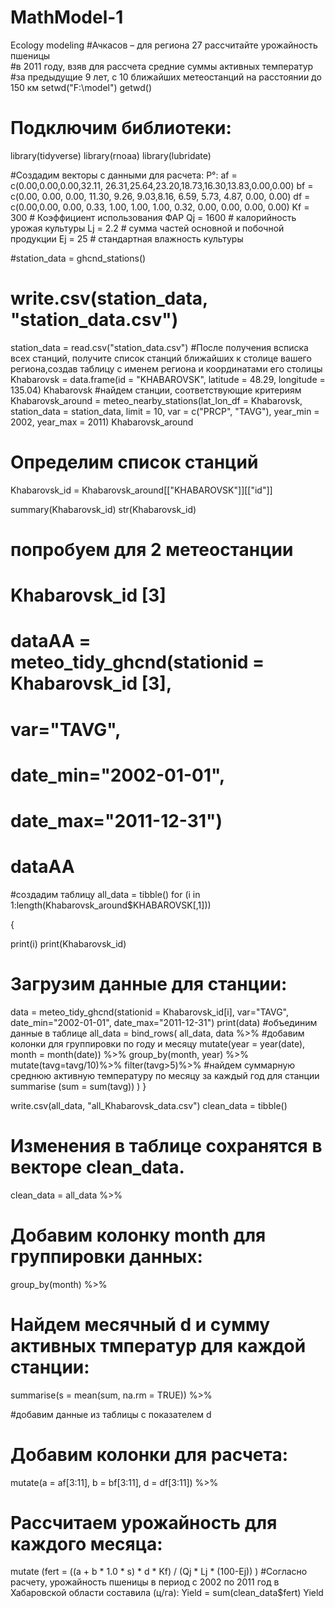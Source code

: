 # MathModel-1
Ecology modeling
#Ачкасов – для региона 27 рассчитайте урожайность пшеницы  
#в 2011 году, взяв для рассчета средние суммы активных температур 
#за предыдущие 9 лет, с 10 ближайших метеостанций на расстоянии до 150 км 
setwd("F:\\model")
getwd()
# Подключим библиотеки:
library(tidyverse)
library(rnoaa)
library(lubridate)

#Создадим векторы с данными для расчета: Р°:
af = c(0.00,0.00,0.00,32.11, 26.31,25.64,23.20,18.73,16.30,13.83,0.00,0.00)
bf = c(0.00, 0.00, 0.00, 11.30, 9.26, 9.03,8.16, 6.59, 5.73, 4.87, 0.00, 0.00)
df = c(0.00,0.00, 0.00, 0.33, 1.00, 1.00, 1.00, 0.32, 0.00, 0.00, 0.00, 0.00)
Kf = 300 # Коэффициент использования ФАР
Qj = 1600 # калорийность урожая культуры
Lj = 2.2 # сумма частей основной и побочной продукции
Ej = 25 # стандартная влажность культуры 

#station_data = ghcnd_stations() 
# write.csv(station_data, "station_data.csv") 
station_data = read.csv("station_data.csv")
#После получения всписка всех станций, получите список станций ближайших к столице вашего региона,создав таблицу с именем региона и координатами его столицы
Khabarovsk = data.frame(id = "KHABAROVSK", latitude = 48.29, longitude = 135.04)
Khabarovsk
#найдем станции, соответствующие критериям
Khabarovsk_around = meteo_nearby_stations(lat_lon_df = Khabarovsk, station_data = station_data,
                                             limit = 10, var = c("PRCP", "TAVG"),
                                             year_min = 2002, year_max = 2011)
Khabarovsk_around
# Определим список станций
Khabarovsk_id = Khabarovsk_around[["KHABAROVSK"]][["id"]]

summary(Khabarovsk_id)
str(Khabarovsk_id)

# попробуем для 2 метеостанции
# Khabarovsk_id [3]
# 
# dataAA = meteo_tidy_ghcnd(stationid = Khabarovsk_id [3],
# var="TAVG",
# date_min="2002-01-01",
# date_max="2011-12-31")
# dataAA

#создадим таблицу 
all_data = tibble()
for (i in 1:length(Khabarovsk_around$KHABAROVSK[,1]))
  
{
  
  print(i)
  print(Khabarovsk_id)
  # Загрузим данные для станции:
  
  data = meteo_tidy_ghcnd(stationid = Khabarovsk_id[i],
                          var="TAVG",
                          date_min="2002-01-01",
                          date_max="2011-12-31")
  print(data)
  #объединим данные в таблице
  all_data = bind_rows(
    all_data, data %>%
      #добавим колонки для группировки по году и месяцу
      mutate(year = year(date), month = month(date)) %>%
      group_by(month, year) %>%
      mutate(tavg=tavg/10)%>%
      filter(tavg>5)%>%
      #найдем суммарную среднюю активную температуру по месяцу за каждый год для станции
      summarise (sum = sum(tavg))
  )
}

write.csv(all_data, "all_Khabarovsk_data.csv")
clean_data = tibble()
# Изменения в таблице сохранятся в векторе clean_data.
clean_data = all_data %>%
  
  # Добавим колонку month для группировки данных:
  group_by(month) %>%
  
  # Найдем месячный d и cумму активных тмператур для каждой станции:
  summarise(s = mean(sum, na.rm = TRUE)) %>%
  
  #добавим данные из таблицы с показателем d
  # Добавим колонки для расчета:
  mutate(a = af[3:11], b = bf[3:11], d = df[3:11]) %>%
  
  # Рассчитаем урожайность для каждого месяца:
  mutate (fert = ((a + b * 1.0 * s) * d * Kf) / (Qj * Lj * (100-Ej)) )
#Согласно расчету, урожайность пшеницы в период с 2002 по 2011 год в Хабаровской области составила (ц/га):
Yield = sum(clean_data$fert)
Yield
